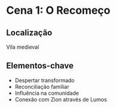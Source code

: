 # Cena 1: O Recomeço

## Localização
Vila medieval

## Elementos-chave
- Despertar transformado
- Reconciliação familiar
- Influência na comunidade
- Conexão com Zion através de Lumos

